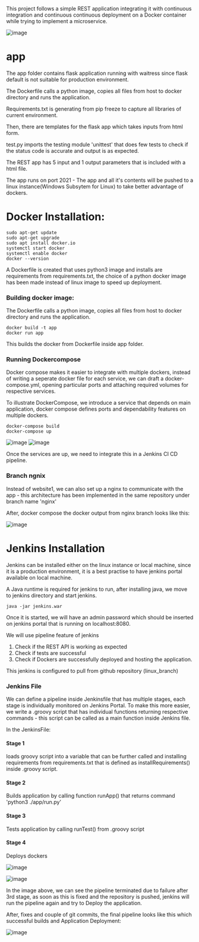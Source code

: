This project follows a simple REST application integrating it with continuous integration and continuous continuous deployment on a Docker container while trying to implement a microservice.  

![image](https://user-images.githubusercontent.com/38083799/139068751-77d3a1c1-d20e-45b4-b492-aac596270741.png)

# app
The app folder contains flask application running with waitress since flask default is not suitable for production environment.

The Dockerfile calls a python image, copies all files from host to docker directory and runs the application.

Requirements.txt is generating from pip freeze to capture all libraries of current environment.

Then, there are templates for the flask app which takes inputs from html form.

test.py imports the testing module 'unittest' that does few tests to check if the status code is accurate and output is as expected.

The REST app has 5 input and 1 output parameters that is included with a html file.

The app runs on port 2021 - The app and all it's contents will be pushed to a linux instance(Windows Subsytem for Linux) to take better advantage of dockers.

# Docker Installation: 
```
sudo apt-get update
sudo apt-get upgrade
sudo apt install docker.io
systemctl start docker
systemctl enable docker
docker --version
```

A Dockerfile is created that uses python3 image and installs are requirements from requirements.txt, the choice of a python docker image has been made instead of linux image to speed up deployment.

### Building docker image:

The Dockerfile calls a python image, copies all files from host to docker directory and runs the application.

```
docker build -t app
docker run app
```

This builds the docker from Dockerfile inside app folder. 

### Running Dockercompose

Docker compose makes it easier to integrate with multiple dockers, instead of writing a seperate docker file for each service, we can draft a docker-compose.yml, opening particular ports and attaching required volumes for respective services.

To illustrate DockerCompose, we introduce a service that depends on main application, docker compose defines ports and dependability features on multiple dockers.

```
docker-compose build
docker-compose up
```

![image](https://user-images.githubusercontent.com/38083799/138735378-44fa2c46-cdcd-4eda-b0a3-3e2154f117de.png)
![image](https://user-images.githubusercontent.com/38083799/138735423-ef73f470-004a-4abe-90ee-98a2dc060b77.png)

Once the services are up, we need to integrate this in a Jenkins CI CD pipeline. 

### Branch ngnix

Instead of website1, we can also set up a nginx to communicate with the app - this architecture has been implemented in the same repository under branch name 'nginx'

After, docker compose the docker output from nginx branch looks like this:

![image](https://user-images.githubusercontent.com/38083799/138889931-3363b381-de58-4e58-a5a2-73de90d4c8db.png)


# Jenkins Installation
Jenkins can be installed either on the linux instance or local machine, since it is a production environment, it is a best practise to have jenkins portal available on local machine.

A Java runtime is required for jenkins to run, after installing java, we move to jenkins directory and start jenkins.

```
java -jar jenkins.war
```

Once it is started, we will have an admin password which should be inserted on jenkins portal that is running on localhost:8080.

We will use pipeline feature of jenkins
1. Check if the REST API is working as expected 
2. Check if tests are successful 
2. Check if Dockers are successfully deployed and hosting the application.



This jenkins is configured to pull from github repository (linux_branch) 

### Jenkins File

We can define a pipeline inside Jenkinsfile that has multiple stages, each stage is individually monitored on Jenkins Portal. To make this more easier, we write a .groovy script that has individual functions returning respective commands - this script can be called as a main function inside Jenkins file. 

In the JenkinsFile:
#### Stage 1 

loads groovy script into a variable that can be further called and installing requirements from requirements.txt that is defined as installRequirements() inside .groovy script.

#### Stage 2

Builds application by calling function runApp() that returns command 'python3 ./app/run.py'

#### Stage 3

Tests application by calling runTest() from .groovy script

#### Stage 4 

Deploys dockers 


![image](https://user-images.githubusercontent.com/38083799/138784350-9af8e651-e575-4253-a182-8920ded42eef.png)

![image](https://user-images.githubusercontent.com/38083799/138781004-a627f4ba-f1f7-4af7-a19b-380ef6a02c3c.png)

In the image above, we can see the pipeline terminated due to failure after 3rd stage, as soon as this is fixed and the repository is pushed, jenkins will run the pipeline again and try to Deploy the application.

After, fixes and couple of git commits, the final pipeline looks like this which successful builds and Application Deployment: 

![image](https://user-images.githubusercontent.com/38083799/139080421-4b3aaf31-07fc-453f-a5f1-c99abfe1080b.png)

